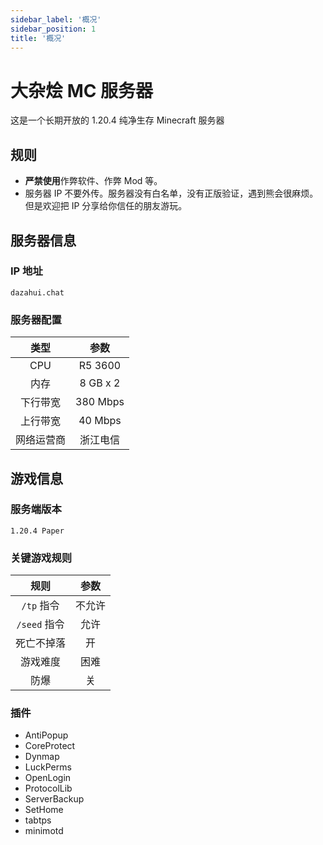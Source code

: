 ```yaml
---
sidebar_label: '概况'
sidebar_position: 1
title: '概况'
---
```


# 大杂烩 MC 服务器

这是一个长期开放的 1.20.4 纯净生存 Minecraft 服务器

## 规则

- **严禁使用**作弊软件、作弊 Mod 等。
- 服务器 IP 不要外传。服务器没有白名单，没有正版验证，遇到熊会很麻烦。但是欢迎把 IP 分享给你信任的朋友游玩。

## 服务器信息

### IP 地址

```dazahui.chat```

### 服务器配置

|  类型   |    参数    | 
|:-----:|:--------:|
|  CPU  | R5 3600  | 
|  内存   | 8 GB x 2 |  
| 下行带宽  | 380 Mbps |
| 上行带宽  | 40 Mbps  |
| 网络运营商 |   浙江电信   |

## 游戏信息

### 服务端版本

`1.20.4 Paper`

### 关键游戏规则

|     规则     | 参数  | 
|:----------:|:---:|
|  `/tp` 指令  | 不允许 | 
| `/seed` 指令 | 允许  |
|   死亡不掉落    |  开  | 
|    游戏难度    | 困难  |
|     防爆     |  关  |

### 插件

- AntiPopup
- CoreProtect
- Dynmap
- LuckPerms
- OpenLogin
- ProtocolLib
- ServerBackup
- SetHome
- tabtps
- minimotd
